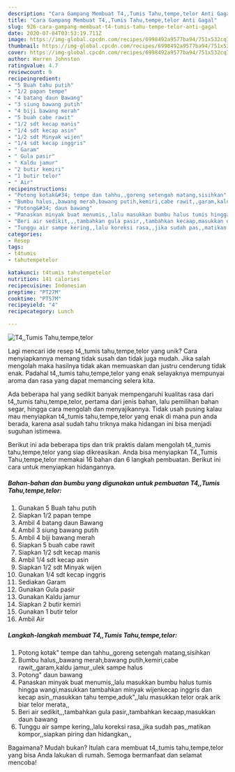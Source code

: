 ```yaml
---
description: "Cara Gampang Membuat T4,,Tumis Tahu,tempe,telor Anti Gagal"
title: "Cara Gampang Membuat T4,,Tumis Tahu,tempe,telor Anti Gagal"
slug: 926-cara-gampang-membuat-t4-tumis-tahu-tempe-telor-anti-gagal
date: 2020-07-04T03:53:19.711Z
image: https://img-global.cpcdn.com/recipes/6998492a9577ba94/751x532cq70/t4tumis-tahutempetelor-foto-resep-utama.jpg
thumbnail: https://img-global.cpcdn.com/recipes/6998492a9577ba94/751x532cq70/t4tumis-tahutempetelor-foto-resep-utama.jpg
cover: https://img-global.cpcdn.com/recipes/6998492a9577ba94/751x532cq70/t4tumis-tahutempetelor-foto-resep-utama.jpg
author: Warren Johnston
ratingvalue: 4.7
reviewcount: 9
recipeingredient:
- "5 Buah tahu putih"
- "1/2 papan tempe"
- "4 batang daun Bawang"
- "3 siung bawang putih"
- "4 biji bawang merah"
- "5 buah cabe rawit"
- "1/2 sdt kecap manis"
- "1/4 sdt kecap asin"
- "1/2 sdt Minyak wijen"
- "1/4 sdt kecap inggris"
- " Garam"
- " Gula pasir"
- " Kaldu jamur"
- "2 butir kemiri"
- "1 butir telor"
- " Air"
recipeinstructions:
- "Potong kotak&#34; tempe dan tahhu,,goreng setengah matang,sisihkan"
- "Bumbu halus,,bawang merah,bawang putih,kemiri,cabe rawit,,garam,kaldu jamur,,ulek sampe halus"
- "Potong&#34; daun bawang"
- "Panaskan minyak buat menumis,,lalu masukkan bumbu halus tumis hingga wangi,masukkan tambahkan minyak wijenkecap inggris dan kecap asin,,masukkan tahu tempe,aduk&#34;,,lalu masukkan telor orak arik biar telor merata,,"
- "Beri air sedikit,,,tambahkan gula pasir,,tambahkan kecaap,masukkan daun bawang"
- "Tunggu air sampe kering,,lalu koreksi rasa,,jika sudah pas,,matikan kompor,,siapkan piring dan hidangkan,,"
categories:
- Resep
tags:
- t4tumis
- tahutempetelor

katakunci: t4tumis tahutempetelor 
nutrition: 141 calories
recipecuisine: Indonesian
preptime: "PT27M"
cooktime: "PT57M"
recipeyield: "4"
recipecategory: Lunch

---
```



![T4,,Tumis Tahu,tempe,telor](https://img-global.cpcdn.com/recipes/6998492a9577ba94/751x532cq70/t4tumis-tahutempetelor-foto-resep-utama.jpg)

Lagi mencari ide resep t4,,tumis tahu,tempe,telor yang unik? Cara menyiapkannya memang tidak susah dan tidak juga mudah. Jika salah mengolah maka hasilnya tidak akan memuaskan dan justru cenderung tidak enak. Padahal t4,,tumis tahu,tempe,telor yang enak selayaknya mempunyai aroma dan rasa yang dapat memancing selera kita.

Ada beberapa hal yang sedikit banyak mempengaruhi kualitas rasa dari t4,,tumis tahu,tempe,telor, pertama dari jenis bahan, lalu pemilihan bahan segar, hingga cara mengolah dan menyajikannya. Tidak usah pusing kalau mau menyiapkan t4,,tumis tahu,tempe,telor yang enak di mana pun anda berada, karena asal sudah tahu triknya maka hidangan ini bisa menjadi suguhan istimewa.




Berikut ini ada beberapa tips dan trik praktis dalam mengolah t4,,tumis tahu,tempe,telor yang siap dikreasikan. Anda bisa menyiapkan T4,,Tumis Tahu,tempe,telor memakai 16 bahan dan 6 langkah pembuatan. Berikut ini cara untuk menyiapkan hidangannya.

<!--inarticleads1-->

##### Bahan-bahan dan bumbu yang digunakan untuk pembuatan T4,,Tumis Tahu,tempe,telor:

1. Gunakan 5 Buah tahu putih
1. Siapkan 1/2 papan tempe
1. Ambil 4 batang daun Bawang
1. Ambil 3 siung bawang putih
1. Ambil 4 biji bawang merah
1. Siapkan 5 buah cabe rawit
1. Siapkan 1/2 sdt kecap manis
1. Ambil 1/4 sdt kecap asin
1. Siapkan 1/2 sdt Minyak wijen
1. Gunakan 1/4 sdt kecap inggris
1. Sediakan  Garam
1. Gunakan  Gula pasir
1. Gunakan  Kaldu jamur
1. Siapkan 2 butir kemiri
1. Gunakan 1 butir telor
1. Ambil  Air




<!--inarticleads2-->

##### Langkah-langkah membuat T4,,Tumis Tahu,tempe,telor:

1. Potong kotak&#34; tempe dan tahhu,,goreng setengah matang,sisihkan
1. Bumbu halus,,bawang merah,bawang putih,kemiri,cabe rawit,,garam,kaldu jamur,,ulek sampe halus
1. Potong&#34; daun bawang
1. Panaskan minyak buat menumis,,lalu masukkan bumbu halus tumis hingga wangi,masukkan tambahkan minyak wijenkecap inggris dan kecap asin,,masukkan tahu tempe,aduk&#34;,,lalu masukkan telor orak arik biar telor merata,,
1. Beri air sedikit,,,tambahkan gula pasir,,tambahkan kecaap,masukkan daun bawang
1. Tunggu air sampe kering,,lalu koreksi rasa,,jika sudah pas,,matikan kompor,,siapkan piring dan hidangkan,,




Bagaimana? Mudah bukan? Itulah cara membuat t4,,tumis tahu,tempe,telor yang bisa Anda lakukan di rumah. Semoga bermanfaat dan selamat mencoba!

